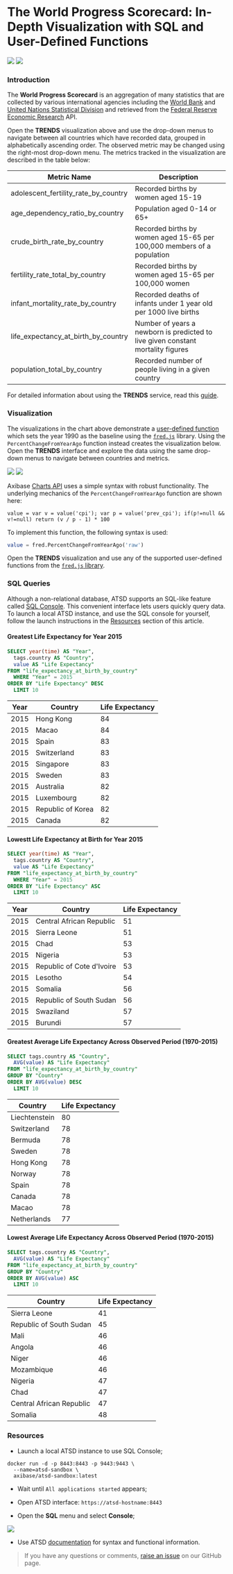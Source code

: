 # The World Progress Scorecard: In-Depth Visualization with SQL and User-Defined Functions

![](images/wps-title.png)
[![](images/button-new.png)](https://trends.axibase.com/eb435d60)

### Introduction

The **World Progress Scorecard** is an aggregation of many statistics that are collected by various international agencies including the [World Bank](http://www.worldbank.org/) and [United Nations Statistical Division](https://unstats.un.org/home/) and retrieved from the [Federal Reserve Economic Research](https://fred.stlouisfed.org/) API. 

Open the **TRENDS** visualization above and use the drop-down menus to navigate between all countries which have recorded data, grouped in alphabetically ascending order. The observed metric may be changed using the right-most drop-down menu. The metrics tracked in the visualization are described in the table below:

|Metric Name |Description |
|------------|------------|
|adolescent_fertility_rate_by_country | Recorded births by women aged 15-19 |
|age_dependency_ratio_by_country | Population aged 0-14 or 65+ |
|crude_birth_rate_by_country| Recorded births by women aged 15-65 per 100,000 members of a population|
|fertility_rate_total_by_country|Recorded births by women aged 15-65 per 100,000 women|
|infant_mortality_rate_by_country| Recorded deaths of infants under 1 year old per 1000 live births|
|life_expectancy_at_birth_by_country|Number of years a newborn is predicted to live given constant mortality figures|
|population_total_by_country| Recorded number of people living in a given country|

For detailed information about using the **TRENDS** service, read this [guide](/../master/how-to/shared/trends.md).

### Visualization

The visualizations in the chart above demonstrate a [user-defined function](/../master/how-to/shared/trends.md#user-defined-functions) which sets the year 1990 as the baseline using the [`fred.js`](https://apps-chartlab.axibase.com/portal/resource/scripts/fred.js) library. Using the `PercentChangeFromYearAgo` function instead creates the visualization below. Open the **TRENDS** interface and explore the data using the same drop-down menus to navigate between countries and metrics.

![](images/wps-1.png)
[![](images/button-new.png)](https://trends.axibase.com/5ce2f40e#)

Axibase [Charts API](https://axibase.com/products/axibase-time-series-database/visualization/widgets/) uses a simple syntax with robust functionality. The underlying mechanics of the `PercentChangeFromYearAgo` function are shown here:

```
value = var v = value('cpi'); var p = value('prev_cpi'); if(p!=null && v!=null) return (v / p - 1) * 100
```

To implement this function, the following syntax is used:

```sql
value = fred.PercentChangeFromYearAgo('raw')
```

Open the **TRENDS** visualization and use any of the supported user-defined functions from the [`fred.js` library](/../master/how-to/shared/trends.md#fred-library).

### SQL Queries

Although a non-relational database, ATSD supports an SQL-like feature called [SQL Console](https://github.com/axibase/atsd/tree/master/sql#overview). This convenient interface lets users quickly query data. To launch a local ATSD instance, and use the SQL console for yourself, follow the launch instructions in the [Resources](#resources) section of this article. 

#### Greatest Life Expectancy for Year 2015

```sql
SELECT year(time) AS "Year",
  tags.country AS "Country",
  value AS "Life Expectancy"
FROM "life_expectancy_at_birth_by_country"
  WHERE "Year" = 2015
ORDER BY "Life Expectancy" DESC
  LIMIT 10
```

| Year | Country           | Life Expectancy | 
|------|-------------------|-----------------| 
| 2015 | Hong Kong         | 84              | 
| 2015 | Macao             | 84              | 
| 2015 | Spain             | 83              | 
| 2015 | Switzerland       | 83              | 
| 2015 | Singapore         | 83              | 
| 2015 | Sweden            | 83              | 
| 2015 | Australia         | 82              | 
| 2015 | Luxembourg        | 82              | 
| 2015 | Republic of Korea | 82              | 
| 2015 | Canada            | 82              | 

#### Lowestt Life Expectancy at Birth for Year 2015

```sql
SELECT year(time) AS "Year",
  tags.country AS "Country",
  value AS "Life Expectancy"
FROM "life_expectancy_at_birth_by_country"
  WHERE "Year" = 2015
ORDER BY "Life Expectancy" ASC
  LIMIT 10
```

| Year | Country                   | Life Expectancy | 
|------|---------------------------|-----------------| 
| 2015 | Central African Republic  | 51              | 
| 2015 | Sierra Leone              | 51              | 
| 2015 | Chad                      | 53              | 
| 2015 | Nigeria                   | 53              | 
| 2015 | Republic of Cote d'Ivoire | 53              | 
| 2015 | Lesotho                   | 54              | 
| 2015 | Somalia                   | 56              | 
| 2015 | Republic of South Sudan   | 56              | 
| 2015 | Swaziland                 | 57              | 
| 2015 | Burundi                   | 57              | 

#### Greatest Average Life Expectancy Across Observed Period (1970-2015)

```sql
SELECT tags.country AS "Country",
  AVG(value) AS "Life Expectancy"
FROM "life_expectancy_at_birth_by_country"
GROUP BY "Country"
ORDER BY AVG(value) DESC
  LIMIT 10
```

| Country       | Life Expectancy | 
|---------------|-----------------| 
| Liechtenstein | 80              | 
| Switzerland   | 78              | 
| Bermuda       | 78              | 
| Sweden        | 78              | 
| Hong Kong     | 78              | 
| Norway        | 78              | 
| Spain         | 78              | 
| Canada        | 78              | 
| Macao         | 78              | 
| Netherlands   | 77              | 

#### Lowest Average Life Expectancy Across Observed Period (1970-2015)

```sql
SELECT tags.country AS "Country",
  AVG(value) AS "Life Expectancy"
FROM "life_expectancy_at_birth_by_country"
GROUP BY "Country"
ORDER BY AVG(value) ASC
  LIMIT 10
```

| Country                  | Life Expectancy | 
|--------------------------|-----------------| 
| Sierra Leone             | 41              | 
| Republic of South Sudan  | 45              | 
| Mali                     | 46              | 
| Angola                   | 46              | 
| Niger                    | 46              | 
| Mozambique               | 46              | 
| Nigeria                  | 47              | 
| Chad                     | 47              | 
| Central African Republic | 47              | 
| Somalia                  | 48              | 

### Resources

* Launch a local ATSD instance to use SQL Console;

```
docker run -d -p 8443:8443 -p 9443:9443 \
  --name=atsd-sandbox \
  axibase/atsd-sandbox:latest
```

* Wait until `All applications started` appears;

* Open ATSD interface: `https://atsd-hostname:8443`

* Open the **SQL** menu and select **Console**;

![](images/sql-console.png)

* Use ATSD [documentation](https://github.com/axibase/atsd/tree/master/sql#overview) for syntax and functional information.

> If you have any questions or comments, [raise an issue](https://github.com/axibase/atsd-use-cases/issues) on our GitHub page.
